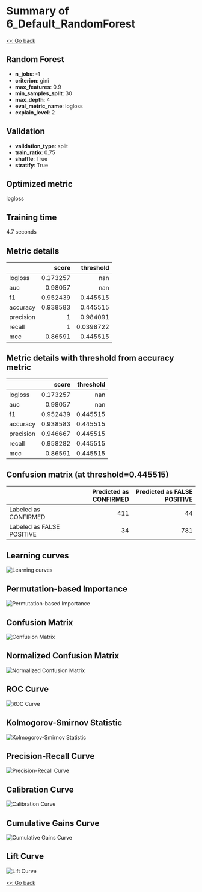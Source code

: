 # Summary of 6_Default_RandomForest

[<< Go back](../README.md)


## Random Forest
- **n_jobs**: -1
- **criterion**: gini
- **max_features**: 0.9
- **min_samples_split**: 30
- **max_depth**: 4
- **eval_metric_name**: logloss
- **explain_level**: 2

## Validation
 - **validation_type**: split
 - **train_ratio**: 0.75
 - **shuffle**: True
 - **stratify**: True

## Optimized metric
logloss

## Training time

4.7 seconds

## Metric details
|           |    score |   threshold |
|:----------|---------:|------------:|
| logloss   | 0.173257 | nan         |
| auc       | 0.98057  | nan         |
| f1        | 0.952439 |   0.445515  |
| accuracy  | 0.938583 |   0.445515  |
| precision | 1        |   0.984091  |
| recall    | 1        |   0.0398722 |
| mcc       | 0.86591  |   0.445515  |


## Metric details with threshold from accuracy metric
|           |    score |   threshold |
|:----------|---------:|------------:|
| logloss   | 0.173257 |  nan        |
| auc       | 0.98057  |  nan        |
| f1        | 0.952439 |    0.445515 |
| accuracy  | 0.938583 |    0.445515 |
| precision | 0.946667 |    0.445515 |
| recall    | 0.958282 |    0.445515 |
| mcc       | 0.86591  |    0.445515 |


## Confusion matrix (at threshold=0.445515)
|                           |   Predicted as CONFIRMED |   Predicted as FALSE POSITIVE |
|:--------------------------|-------------------------:|------------------------------:|
| Labeled as CONFIRMED      |                      411 |                            44 |
| Labeled as FALSE POSITIVE |                       34 |                           781 |

## Learning curves
![Learning curves](learning_curves.png)

## Permutation-based Importance
![Permutation-based Importance](permutation_importance.png)
## Confusion Matrix

![Confusion Matrix](confusion_matrix.png)


## Normalized Confusion Matrix

![Normalized Confusion Matrix](confusion_matrix_normalized.png)


## ROC Curve

![ROC Curve](roc_curve.png)


## Kolmogorov-Smirnov Statistic

![Kolmogorov-Smirnov Statistic](ks_statistic.png)


## Precision-Recall Curve

![Precision-Recall Curve](precision_recall_curve.png)


## Calibration Curve

![Calibration Curve](calibration_curve_curve.png)


## Cumulative Gains Curve

![Cumulative Gains Curve](cumulative_gains_curve.png)


## Lift Curve

![Lift Curve](lift_curve.png)



[<< Go back](../README.md)
